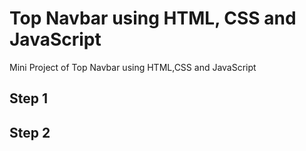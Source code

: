# Top Navbar using HTML, CSS and JavaScript

Mini Project of Top Navbar using HTML,CSS and JavaScript

## Step 1
>

## Step 2
>